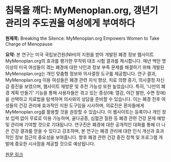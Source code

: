 # 침묵을 깨다: MyMenoplan.org, 갱년기 관리의 주도권을 여성에게 부여하다

**원제목:** Breaking the Silence: MyMenoplan.org Empowers Women to Take Charge of Menopause

**요약:** 본 연구는 미국 국립보건원(NIH)의 지원을 받아 개발된 폐경 정보 웹사이트 MyMenoplan.org의 효과를 평가한 무작위 대조 시험 결과를 제시합니다.  매년 백만 명 이상의 미국 여성들이 겪는 폐경에 대한 낙인과 정보 부족 문제를 해결하기 위해 개발된 MyMenoplan.org는 개인 맞춤형 정보와 의사결정 도구를 제공합니다. 연구 결과, MyMenoplan.org 이용 여성들은 폐경 관련 지식 향상, 치료 의향 증가, 의사결정 자신감 증진을 보였으며, 웹사이트 재방문 및 추천 가능성 또한 높았습니다.  특히, '나만의 폐경 계획 만들기' 기능을 통해 사용자들은 겪고 있는 증상(예: 열감, 야간 발한, 수면 장애)을 선택하고 치료법을 탐색하며 의사와의 상담을 준비할 수 있습니다. 이는 폐경 전후 여성들의 건강 관리에 효과적인 지원 도구임을 시사하며, 의료진은 환자들에게 MyMenoplan.org를 활용할 것을 권장할 수 있습니다.  이 웹사이트는 등록이나 개인 정보 입력 없이 무료로 이용 가능하며, 골다공증, 심혈관 질환 등 폐경 관련 건강 문제 예방 및 관리에 기여할 것으로 기대됩니다.  연구진은 폐경에 대한 공개적인 대화를 통해 더 나은 건강 결과를 얻을 수 있다고 강조하며,  본 연구는 폐경 관리에 대한 인식 개선과 효과적인 정보 접근의 중요성을 보여줍니다.  향후 폐경 관련 건강 증진 정책 및 프로그램 개발에 중요한 시사점을 제공할 것으로 예상됩니다.

[원문 링크](https://today.ucsd.edu/story/mymenoplan-empowers-women-menopause)
